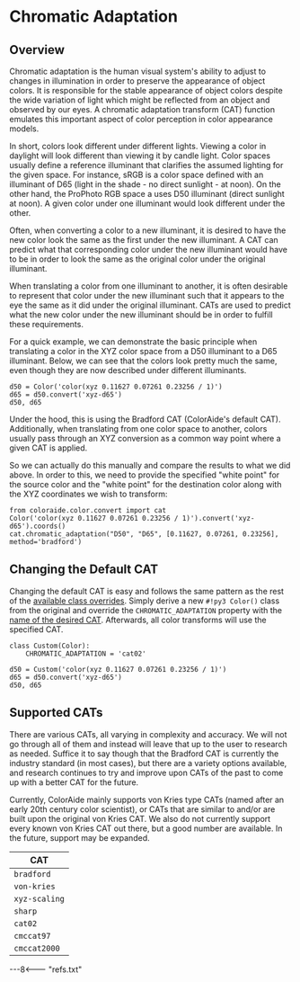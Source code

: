# Chromatic Adaptation

## Overview

Chromatic adaptation is the human visual system's ability to adjust to changes in illumination in order to preserve the
appearance of object colors. It is responsible for the stable appearance of object colors despite the wide variation of
light which might be reflected from an object and observed by our eyes. A chromatic adaptation transform (CAT) function
emulates this important aspect of color perception in color appearance models.

In short, colors look different under different lights. Viewing a color in daylight will look different than viewing it
by candle light. Color spaces usually define a reference illuminant that clarifies the assumed lighting for the given
space. For instance, sRGB is a color space defined with an illuminant of D65 (light in the shade - no direct sunlight -
at noon). On the other hand, the ProPhoto RGB space a uses D50 illuminant (direct sunlight at noon). A given color under
one illuminant would look different under the other.

Often, when converting a color to a new illuminant, it is desired to have the new color look the same as the first under
the new illuminant. A CAT can predict what that corresponding color under the new illuminant would have to be in order
to look the same as the original color under the original illuminant.

When translating a color from one illuminant to another, it is often desirable to represent that color under the new
illuminant such that it appears to the eye the same as it did under the original illuminant. CATs are used to predict
what the new color under the new illuminant should be in order to fulfill these requirements.

For a quick example, we can demonstrate the basic principle when translating a color in the XYZ color space from a D50
illuminant to a D65 illuminant. Below, we can see that the colors look pretty much the same, even though they are now
described under different illuminants.

```color
d50 = Color('color(xyz 0.11627 0.07261 0.23256 / 1)')
d65 = d50.convert('xyz-d65')
d50, d65
```

Under the hood, this is using the Bradford CAT (ColorAide's default CAT). Additionally, when translating from one color
space to another, colors usually pass through an XYZ conversion as a common way point where a given CAT is applied.

So we can actually do this manually and compare the results to what we did above. In order to this, we need to provide
the specified "white point" for the source color and the "white point" for the destination color along with the XYZ
coordinates we wish to transform:

```color
from coloraide.color.convert import cat
Color('color(xyz 0.11627 0.07261 0.23256 / 1)').convert('xyz-d65').coords()
cat.chromatic_adaptation("D50", "D65", [0.11627, 0.07261, 0.23256], method='bradford')
```

## Changing the Default CAT

Changing the default CAT is easy and follows the same pattern as the rest of the
[available class overrides](./color.md#override-default-settings). Simply derive a new `#!py3 Color()` class from the
original and override the `CHROMATIC_ADAPTATION` property with the [name of the desired CAT](#supported-cats).
Afterwards, all color transforms will use the specified CAT.

```color
class Custom(Color):
    CHROMATIC_ADAPTATION = 'cat02'

d50 = Custom('color(xyz 0.11627 0.07261 0.23256 / 1)')
d65 = d50.convert('xyz-d65')
d50, d65
```

## Supported CATs

There are various CATs, all varying in complexity and accuracy. We will not go through all of them and instead will
leave that up to the user to research as needed. Suffice it to say though that the Bradford CAT is currently the
industry standard (in most cases), but there are a variety options available, and research continues to try and improve
upon CATs of the past to come up with a better CAT for the future.

Currently, ColorAide mainly supports von Kries type CATs (named after an early 20th century color scientist), or CATs
that are similar to and/or are built upon the original von Kries CAT. We also do not currently support every known von
Kries CAT out there, but a good number are available. In the future, support may be expanded.

CAT           |
------------- |
`bradford`    |
`von-kries`   |
`xyz-scaling` |
`sharp`       |
`cat02`       |
`cmccat97`    |
`cmccat2000`  |

---8<--- "refs.txt"

